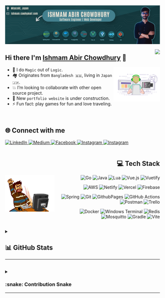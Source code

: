 ![Cover Image](https://github.com/IshmamAbir/IshmamAbir/blob/main/images/cover.png?raw=true)

<!-- ![](https://komarev.com/ghpvc/?username=IshmamAbir&color=blueviolet) -->
<img align="right" src="https://komarev.com/ghpvc/?username=IshmamAbir&color=blueviolet">

## Hi there I'm [Ishmam Abir Chowdhury](https://linkedin.com/in/ishmam-abir/) 👋

<img align="right" width="30%" style="position:sticky;" src="./images/sideimg1.gif"  />

<div align="left">

- 🎯 I do `Magic` out of `Logic`.
- 🏘️ Originates from `Bangladesh 🇧🇩`, living in `Japan 🇯🇵`.
- :collision: I’m looking to collaborate with other open source project.
- 🚧 New `portfolio website` is under construction.
- ⚡ Fun fact: play games for fun and love traveling.
</div>
<br/>

<h2> 🌐 Connect with me</h2>
<a href="https://linkedin.com/in/ishmam-abir/" >
    <img src="https://img.shields.io/badge/LinkedIn-%230077B5.svg?logo=linkedin&logoColor=white" alt="LinkedIn">
</a>
<a href="https://medium.com/@ishmam-abir">
    <img src="https://img.shields.io/badge/Medium-12100E?logo=medium&logoColor=white" alt="Medium">
</a>
<a href="https://facebook.com/ishmam.abir">
    <img src="https://img.shields.io/badge/Facebook-%231877F2.svg?logo=Facebook&logoColor=white" alt="Facebook">
</a>
<a href="https://instagram.com/ishmam.abir">
    <img src="https://img.shields.io/badge/Instagram-%23E4405F.svg?logo=Instagram&logoColor=white"alt="Instagram">
</a>
<a href="https://instagram.com/ishmam.abir">
    <img src="https://img.shields.io/badge/Youtube-%23BC195f.svg?logo=Youtube&logoColor=white"alt="Instagram">
</a>

<br>
<br>

<h2 align="right" > 💻 Tech Stack</h2>
<img align="left" width="32%" style="position:sticky;" src="./images/sideimg2.gif"  />
<div align="right">

![Go](https://img.shields.io/badge/go-%2300ADD8.svg?style=for-the-badge&logo=go&logoColor=white)
![Java](https://img.shields.io/badge/java-%23ED8B00.svg?style=for-the-badge&logo=openjdk&logoColor=white)
![Lua](https://img.shields.io/badge/lua-%232C2D72.svg?style=for-the-badge&logo=lua&logoColor=white)
![Vue.js](https://img.shields.io/badge/vue.js-%2335495e.svg?style=for-the-badge&logo=vuedotjs&logoColor=%234FC08D)
![Vuetify](https://img.shields.io/badge/Vuetify-1867C0?style=for-the-badge&logo=vuetify&logoColor=AEDDFF)

![AWS](https://img.shields.io/badge/AWS-%23FF9900.svg?style=for-the-badge&logo=amazon-aws&logoColor=white)
![Netlify](https://img.shields.io/badge/netlify-%23000000.svg?style=for-the-badge&logo=netlify&logoColor=#00C7B7)
![Vercel](https://img.shields.io/badge/vercel-%23000000.svg?style=for-the-badge&logo=vercel&logoColor=white)
![Firebase](https://img.shields.io/badge/firebase-%23039BE5.svg?style=for-the-badge&logo=firebase)

![Spring](https://img.shields.io/badge/spring-%236DB33F.svg?style=for-the-badge&logo=spring&logoColor=white)
![Git](https://img.shields.io/badge/git-%23F05033.svg?style=for-the-badge&logo=git&logoColor=white)
![GithubPages](https://img.shields.io/badge/github%20pages-121013?style=for-the-badge&logo=github&logoColor=white)
![GitHub Actions](https://img.shields.io/badge/github%20actions-%232671E5.svg?style=for-the-badge&logo=githubactions&logoColor=white)
![Postman](https://img.shields.io/badge/Postman-FF6C37?style=for-the-badge&logo=postman&logoColor=white)
![Trello](https://img.shields.io/badge/Trello-%23026AA7.svg?style=for-the-badge&logo=Trello&logoColor=white)

![Docker](https://img.shields.io/badge/docker-%230db7ed.svg?style=for-the-badge&logo=docker&logoColor=white)
![Windows Terminal](https://img.shields.io/badge/Windows%20Terminal-%234D4D4D.svg?style=for-the-badge&logo=windows-terminal&logoColor=white)
![Redis](https://img.shields.io/badge/redis-%23DD0031.svg?style=for-the-badge&logo=redis&logoColor=white)
![Mosquitto](https://img.shields.io/badge/mosquitto-%233C5280.svg?style=for-the-badge&logo=eclipsemosquitto&logoColor=white)
![Gradle](https://img.shields.io/badge/Gradle-02303A.svg?style=for-the-badge&logo=Gradle&logoColor=white)
![Vite](https://img.shields.io/badge/vite-%23646CFF.svg?style=for-the-badge&logo=vite&logoColor=white)

</div>
<br>

<details>
<summary> <h2> 📊 GitHub Stats </h2> <hr/></summary>

<div align="center">
<img width="46%" height="200px" src="https://github-readme-stats.vercel.app/api?username=IshmamAbir&theme=catppuccin_mocha&hide_border=false&include_all_commits=true&count_private=true" />
<img width="51%" height="200px" src="https://github-readme-streak-stats.herokuapp.com/?user=IshmamAbir&theme=catppuccin_mocha&hide_border=false" />
</div>
<img width="100%" align="center" src="https://github-readme-stats.vercel.app/api/top-langs/?username=IshmamAbir&langs_count=5&hide=Python,SCSS,CSS,HTML,JavaScript&card_width=550&show_icons=true&theme=catppuccin_mocha&layout=compact" />

</details>

<br>

<details>
<summary> <h3> :snake: Contribution Snake </h3> <hr/></summary>

<div align="center">
<img src="https://raw.githubusercontent.com/IshmamAbir/IshmamAbir/output/github-snake.svg" alt="Snake animation" />
</div>

</details>
